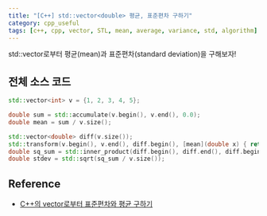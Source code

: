 ```yaml
---
title: "[C++] std::vector<double> 평균, 표준편차 구하기"
category: cpp_useful
tags: [c++, cpp, vector, STL, mean, average, variance, std, algorithm]
---
```


std::vector<double>로부터 평균(mean)과 표준편차(standard deviation)을 구해보자! <br/>


## 전체 소스 코드

~~~c++
std::vector<int> v = {1, 2, 3, 4, 5};

double sum = std::accumulate(v.begin(), v.end(), 0.0);
double mean = sum / v.size();

std::vector<double> diff(v.size());
std::transform(v.begin(), v.end(), diff.begin(), [mean](double x) { return x - mean; });
double sq_sum = std::inner_product(diff.begin(), diff.end(), diff.begin(), 0.0);
double stdev = std::sqrt(sq_sum / v.size());
~~~

## Reference
* [C++의 vector로부터 표준편차와 평균 구하기](https://webnautes.tistory.com/1555)